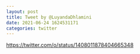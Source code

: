 ```yaml
--- 
layout: post 
title: Tweet by @LuyandaDhlamini 
date: 2021-06-24 1624531171 
categories: twitter 
--- 
```

https://twitter.com/o/status/1408011878404665348